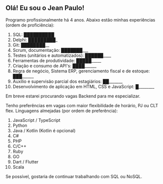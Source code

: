 ## Olá! Eu sou o Jean Paulo!

Programo profissionalmente há 4 anos. Abaixo estão minhas experiências (ordem de proficiência):

1. SQL: ██████████
2. Delphi: █████████_
3. Git: ████████__
4. Scrum, documentação: ███████___
5. Testes (unitários e automatizados): ██████____
6. Ferramentas de produtividade: █████_____
7. Criação e consumo de API's: ████______
8. Regra de negócio, Sistema ERP, gerenciamento fiscal e de estoque: ███______
9. Auxílio e supervisão parcial dos estagiários: ██_______
10. Desenvolvimento de aplicação em HTML, CSS e JavaScript: █________

Em breve estarei procurando vagas Backend para me especializar.

Tenho preferências em vagas com maior flexibilidade de horário, PJ ou CLT flex.
Linguagens almejadas (por ordem de preferência):
1. JavaScript / TypeScript
2. Python
3. Java / Kotlin (Kotlin é opcional)
4. C#
5. PHP
6. C/C++
7. Ruby
8. GO
9. Dart / Flutter
10. Scala

Se possível, gostaria de continuar trabalhando com SQL ou NoSQL.

